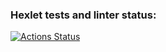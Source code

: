 ### Hexlet tests and linter status:
[![Actions Status](https://github.com/kirillku/devops-for-programmers-project-74/actions/workflows/hexlet-check.yml/badge.svg)](https://github.com/kirillku/devops-for-programmers-project-74/actions)